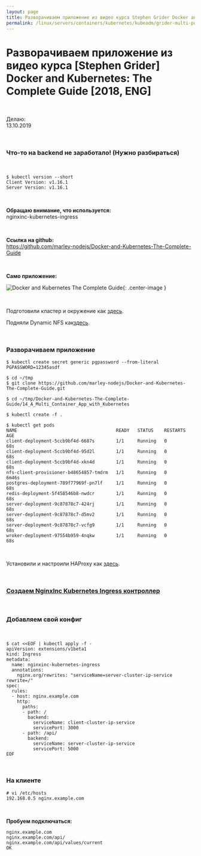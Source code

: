 ```yaml
---
layout: page
title: Разворачиваем приложение из видео курса Stephen Grider Docker and Kubernetes The Complete Guide
permalink: /linux/servers/containers/kubernetes/kubeadm/grider-multi-pod-app/
---
```


# Разворачиваем приложение из видео курса [Stephen Grider] Docker and Kubernetes: The Complete Guide [2018, ENG]

<br/>

Делаю:  
13.10.2019

<br/>

### Что-то на backend не заработало! (Нужно разбираться)

<br/>

    $ kubectl version --short
    Client Version: v1.16.1
    Server Version: v1.16.1

<br/>

**Обращаю внимание, что используется:**  
nginxinc-kubernetes-ingress

<br/>

**Ссылка на github:**  
https://github.com/marley-nodejs/Docker-and-Kubernetes-The-Complete-Guide

<br/>

**Само приложение:**

![Docker and Kubernetes The Complete Guide](https://raw.githubusercontent.com/marley-nodejs/Docker-and-Kubernetes-The-Complete-Guide/master/img/pic-15-01.png "Docker and Kubernetes The Complete Guide"){: .center-image }

<br/>

Подготовили кластер и окружение как <a href="/linux/servers/containers/kubernetes/kubeadm/prepared-cluster/">здесь</a>.

Подняли Dynamic NFS как<a href="/linux/servers/containers/kubernetes/kubeadm/persistence/dynamic-nfs-provisioning/">здесь</a>.

<br/>

### Разворачиваем приложение

    $ kubectl create secret generic pgpassword --from-literal PGPASSWORD=12345asdf

    $ cd ~/tmp
    $ git clone https://github.com/marley-nodejs/Docker-and-Kubernetes-The-Complete-Guide.git

    $ cd ~/tmp/Docker-and-Kubernetes-The-Complete-Guide/14_A_Multi_Container_App_with_Kubernetes

    $ kubectl create -f .

    $ kubectl get pods
    NAME                                     READY   STATUS    RESTARTS   AGE
    client-deployment-5ccb9bf4d-6687s        1/1     Running   0          68s
    client-deployment-5ccb9bf4d-95d2l        1/1     Running   0          68s
    client-deployment-5ccb9bf4d-xkn4d        1/1     Running   0          68s
    nfs-client-provisioner-b48654857-tmdrm   1/1     Running   0          6m46s
    postgres-deployment-789f77969f-pn7lf     1/1     Running   0          68s
    redis-deployment-5f458546b8-nwdcr        1/1     Running   0          68s
    server-deployment-9c87878c7-424rj        1/1     Running   0          68s
    server-deployment-9c87878c7-d5mv2        1/1     Running   0          68s
    server-deployment-9c87878c7-vcfg9        1/1     Running   0          68s
    wroker-deployment-97554b959-4nqkw        1/1     Running   0          68s


<br/>

Установили и настроили HAProxy как <a href="/linux/servers/containers/kubernetes/kubeadm/ingress/haproxy/">здесь</a>.

<br/>

### [Создаем NginxInc Kubernetes Ingress контроллер](/linux/servers/containers/kubernetes/kubeadm/ingress/nginxinc-kubernets-ingress-install/)

<br/>

### Добавляем свой конфиг

<br/>

```
$ cat <<EOF | kubectl apply -f -
apiVersion: extensions/v1beta1
kind: Ingress
metadata:
  name: nginxinc-kubernetes-ingress
  annotations:
    nginx.org/rewrites: "serviceName=server-cluster-ip-service rewrite=/"
spec:
  rules:
  - host: nginx.example.com
    http:
      paths:
      - path: /
        backend:
          serviceName: client-cluster-ip-service
          servicePort: 3000
      - path: /api/
        backend:
          serviceName: server-cluster-ip-service
          servicePort: 5000
EOF

```

<br/>

### На клиенте

    # vi /etc/hosts
    192.168.0.5 nginx.example.com

<br/>

**Пробуем подключаться:**

    nginx.example.com
    nginx.example.com/api/
    nginx.example.com/api/values/current
    OK

<!-- $ curl http://192.168.0.5 -H 'Host:nginx.example.com' -->
